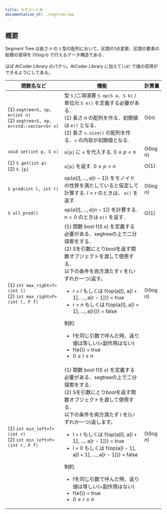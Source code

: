 ```yaml
---
title: セグメント木
documentation_of: ./segtree.hpp
---
```


## 概要
Segment Tree は長さ $n$ の `S` 型の配列において、区間の1点変更、区間の要素の総積の習得を $\text{O}(\log n)$ で行えるデータ構造である．<br><br>
ほぼ AtCoder Library のパクリ。AtCoder Library に加えて`[id]` で値の収得ができるようにしてある。<br>


|関数名など|機能|計算量|
|---------|----|-----|
|(1) `segtree<S, op, e>(int n)` <br> (2) `segtree<S, op, e>(std::vector<S> v)` | 型 `S` /二項演算 `S op(S a, S b)` /単位元 `S e()` を定義する必要がある．<br> (1) 長さ $n$ の配列を作る．初期値は `e()` となる．<br> (2) 長さ `v.size()` の配列を作る．`v` の内容が初期値となる. | $\text{O}(n)$ |
| `void set(int p, S x)` | `a[p]` に `x` を代入する.   $0 \leq p < n$  | $\text{O}(\log n)$ |
|(1) `S get(int p)` <br> (2) `S [p]` | `a[p]` を返す. $0 \leq p < n$  | $\text{O}(1)$ |
| `S prod(int l, int r)`| $\text{op}(a[l], \ldots, a[r - 1])$ をモノイドの性質を満たしていると仮定して計算する. $l = r$ のときは、 `e()` を返す. | $\text{O}(\log n)$ |
| `S all_prod()` | $\text{op}(a[l], \ldots, a[n - 1])$ を計算する.  $n = 0$ のときは `e()` を返す．| $\text{O}(1)$ |
|(1) `int max_right<f>(int l)` <br> (2) `int max_right<F>(int l, F f)` | (1) 関数 bool f(S x) を定義する必要がある．segtreeの上で二分探索をする．<br> (2) Sを引数にとりboolを返す関数オブジェクトを渡して使用する．<br> 以下の条件を両方満たす r を(いずれか一つ)返す。 <ul><li>r = l もしくは f(op(a[l], a[l + 1], ..., a[r - 1])) = true</li> <li> r = n もしくは f(op(a[l], a[l + 1], ..., a[r])) = false </li></ul> 制約 <ul><li> fを同じ引数で呼んだ時、返り値は等しい(=副作用はない) </li><li> f(e()) = true </li><li> $0 \leq l \leq n$</li>|$\text{O}(\log n)$|
|(1) `int min_left<f>(int r)` <br> (2) `int min_left<F>(int r, F f)` |(1) 関数 bool f(S x) を定義する必要がある．segtreeの上で二分探索をする．<br>(2) Sを引数にとりboolを返す関数オブジェクトを渡して使用する．<br> 以下の条件を両方満たす l を(いずれか一つ)返します。<ul><li>l = r もしくは f(op(a[l], a[l + 1], ..., a[r - 1])) = true</li><li>l = 0 もしくは f(op(a[l - 1], a[l + 1], ..., a[r - 1])) = false</li></ul>制約<ul><li>fを同じ引数で呼んだ時、返り値は等しい(=副作用はない)</li><li>f(e()) = true</li><li> $0 \leq r \leq n$</li></ul>|$\text{O}(\log n)$|
